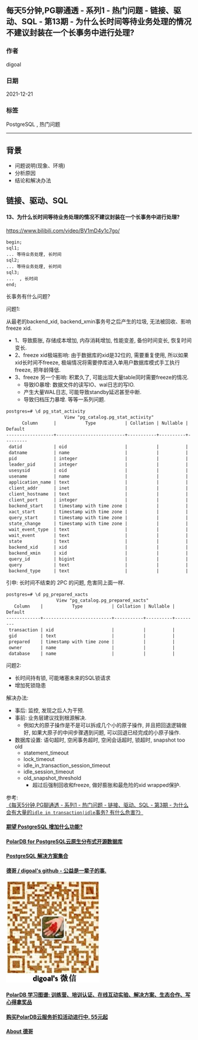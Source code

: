 ## 每天5分钟,PG聊通透 - 系列1 - 热门问题 - 链接、驱动、SQL - 第13期 - 为什么长时间等待业务处理的情况不建议封装在一个长事务中进行处理?      
                                  
### 作者                                  
digoal                                  
                                  
### 日期                                  
2021-12-21                                
                                  
### 标签                               
PostgreSQL , 热门问题               
                                
----                                
                                
## 背景             
- 问题说明(现象、环境)      
- 分析原因      
- 结论和解决办法      
          
## 链接、驱动、SQL           
          
#### 13、为什么长时间等待业务处理的情况不建议封装在一个长事务中进行处理?  
https://www.bilibili.com/video/BV1mD4y1c7go/   
  
```  
begin;  
sql1;  
... 等待业务处理, 长时间  
sql2;  
... 等待业务处理, 长时间  
sql3;  
...  , 长时间  
end;  
```  
  
长事务有什么问题?   
  
问题1:   
  
从最老的backend_xid, backend_xmin事务号之后产生的垃圾, 无法被回收、影响freeze xid.   
- 1、导致膨胀, 存储成本增加, 内存消耗增加, 性能变差, 备份时间变长, 恢复时间变长.  
- 2、freeze xid极端影响: 由于数据库的xid是32位的, 需要重复使用, 所以如果xid长时间不freeze, 极端情况将需要停库进入单用户数据库模式手工执行freeze, 把年龄降低.    
- 3、freeze 另一个影响: 积累久了, 可能出现大量table同时需要freeze的情况.  
    - 导致IO暴增: 数据文件的读写IO、wal日志的写IO.   
    - 产生大量WAL日志, 可能导致standby延迟甚至中断.   
    - 导致归档压力暴增. 等等一系列问题.  
  
```  
postgres=# \d pg_stat_activity   
                      View "pg_catalog.pg_stat_activity"  
      Column      |           Type           | Collation | Nullable | Default   
------------------+--------------------------+-----------+----------+---------  
 datid            | oid                      |           |          |   
 datname          | name                     |           |          |   
 pid              | integer                  |           |          |   
 leader_pid       | integer                  |           |          |   
 usesysid         | oid                      |           |          |   
 usename          | name                     |           |          |   
 application_name | text                     |           |          |   
 client_addr      | inet                     |           |          |   
 client_hostname  | text                     |           |          |   
 client_port      | integer                  |           |          |   
 backend_start    | timestamp with time zone |           |          |   
 xact_start       | timestamp with time zone |           |          |   
 query_start      | timestamp with time zone |           |          |   
 state_change     | timestamp with time zone |           |          |   
 wait_event_type  | text                     |           |          |   
 wait_event       | text                     |           |          |   
 state            | text                     |           |          |   
 backend_xid      | xid                      |           |          |   
 backend_xmin     | xid                      |           |          |   
 query_id         | bigint                   |           |          |   
 query            | text                     |           |          |   
 backend_type     | text                     |           |          |   
```  
  
引申: 长时间不结束的 2PC 的问题, 危害同上面一样.    
  
```  
postgres=# \d pg_prepared_xacts   
                   View "pg_catalog.pg_prepared_xacts"  
   Column    |           Type           | Collation | Nullable | Default   
-------------+--------------------------+-----------+----------+---------  
 transaction | xid                      |           |          |   
 gid         | text                     |           |          |   
 prepared    | timestamp with time zone |           |          |   
 owner       | name                     |           |          |   
 database    | name                     |           |          |   
```  
  
  
问题2:  
- 长时间持有锁, 可能堵塞未来的SQL锁请求   
- 增加死锁隐患  
  
  
解决办法:  
- 事后: 监控, 发现之后人为干预.   
- 事前: 业务层建议找到根源解决.  
    - 例如大的原子操作是不是可以拆成几个小的原子操作, 并且把回退逻辑做好, 如果大原子的中间步骤遇到问题, 可以回退已经完成的小原子操作.   
- 数据库设置: 语句超时, 空闲事务超时, 空闲会话超时, 锁超时, snapshot too old     
    - statement_timeout  
    - lock_timeout  
    - idle_in_transaction_session_timeout  
    - idle_session_timeout  
    - old_snapshot_threshold  
        - 超过后强制回收和freeze, 做好膨胀和最危险的xid wrapped保护.   
  
参考:  
[《每天5分钟,PG聊通透 - 系列1 - 热门问题 - 链接、驱动、SQL - 第3期 - 为什么会有大量的`idle in transaction|idle`事务? 有什么危害?》](../202112/20211220_03.md)    
  
  
#### [期望 PostgreSQL 增加什么功能?](https://github.com/digoal/blog/issues/76 "269ac3d1c492e938c0191101c7238216")
  
  
#### [PolarDB for PostgreSQL云原生分布式开源数据库](https://github.com/ApsaraDB/PolarDB-for-PostgreSQL "57258f76c37864c6e6d23383d05714ea")
  
  
#### [PostgreSQL 解决方案集合](https://yq.aliyun.com/topic/118 "40cff096e9ed7122c512b35d8561d9c8")
  
  
#### [德哥 / digoal's github - 公益是一辈子的事.](https://github.com/digoal/blog/blob/master/README.md "22709685feb7cab07d30f30387f0a9ae")
  
  
![digoal's wechat](../pic/digoal_weixin.jpg "f7ad92eeba24523fd47a6e1a0e691b59")
  
  
#### [PolarDB 学习图谱: 训练营、培训认证、在线互动实验、解决方案、生态合作、写心得拿奖品](https://www.aliyun.com/database/openpolardb/activity "8642f60e04ed0c814bf9cb9677976bd4")
  
  
#### [购买PolarDB云服务折扣活动进行中, 55元起](https://www.aliyun.com/activity/new/polardb-yunparter?userCode=bsb3t4al "e0495c413bedacabb75ff1e880be465a")
  
  
#### [About 德哥](https://github.com/digoal/blog/blob/master/me/readme.md "a37735981e7704886ffd590565582dd0")
  
